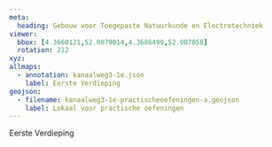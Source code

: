 ```yaml
---
meta:
  heading: Gebouw voor Toegepaste Natuurkunde en Electrotechniek
viewer:
  bbox: [4.3660121,52.0079014,4.3686499,52.007058]
  rotation: 212
xyz:
allmaps:
  - annotation: kanaalweg3-1e.json
    label: Eerste Verdieping
geojson:
  - filename: kanaalweg3-1e-practischeoefeningen-a.geojson
    label: Lokaal voor practische oefeningen
---
```

Eerste Verdieping